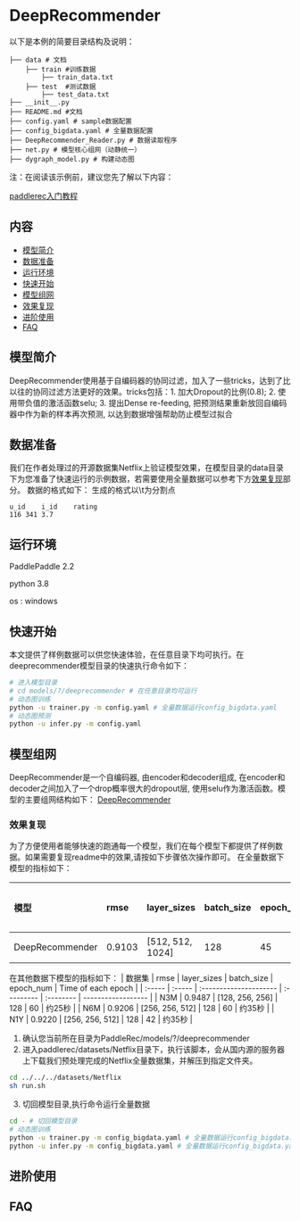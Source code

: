 # DeepRecommender

 以下是本例的简要目录结构及说明： 

```
├── data # 文档
	├── train #训练数据
		├── train_data.txt
	├── test  #测试数据
		├── test_data.txt
├── __init__.py 
├── README.md #文档
├── config.yaml # sample数据配置
├── config_bigdata.yaml # 全量数据配置
├── DeepRecommender_Reader.py # 数据读取程序
├── net.py # 模型核心组网（动静统一）
├── dygraph_model.py # 构建动态图
```

注：在阅读该示例前，建议您先了解以下内容：

[paddlerec入门教程](https://github.com/PaddlePaddle/PaddleRec/blob/master/README.md)

## 内容

- [模型简介](#模型简介)
- [数据准备](#数据准备)
- [运行环境](#运行环境)
- [快速开始](#快速开始)
- [模型组网](#模型组网)
- [效果复现](#效果复现)
- [进阶使用](#进阶使用)
- [FAQ](#FAQ)

## 模型简介
DeepRecommender使用基于自编码器的协同过滤，加入了一些tricks，达到了比以往的协同过滤方法更好的效果。tricks包括：1. 加大Dropout的比例(0.8); 2. 使用带负值的激活函数selu; 3. 提出Dense re-feeding, 把预测结果重新放回自编码器中作为新的样本再次预测, 以达到数据增强帮助防止模型过拟合

## 数据准备
我们在作者处理过的开源数据集Netflix上验证模型效果，在模型目录的data目录下为您准备了快速运行的示例数据，若需要使用全量数据可以参考下方[效果复现](#效果复现)部分。
数据的格式如下：
生成的格式以\t为分割点

```
u_id	i_id	rating
116	341	3.7
```

## 运行环境
PaddlePaddle 2.2

python 3.8

os : windows

## 快速开始
本文提供了样例数据可以供您快速体验，在任意目录下均可执行。在deeprecommender模型目录的快速执行命令如下： 
```bash
# 进入模型目录
# cd models/?/deeprecommender # 在任意目录均可运行
# 动态图训练
python -u trainer.py -m config.yaml # 全量数据运行config_bigdata.yaml 
# 动态图预测
python -u infer.py -m config.yaml 
```

## 模型组网
DeepRecommender是一个自编码器, 由encoder和decoder组成, 在encoder和decoder之间加入了一个drop概率很大的dropout层, 使用selu作为激活函数。模型的主要组网结构如下：
[DeepRecommender]()


### 效果复现
为了方便使用者能够快速的跑通每一个模型，我们在每个模型下都提供了样例数据。如果需要复现readme中的效果,请按如下步骤依次操作即可。 
在全量数据下模型的指标如下：

| 模型 | rmse   | layer_sizes             | batch_size | epoch_num | Time of each epoch |
| :------| :------ | :------ | :------| :------ | -------|
| DeepRecommender | 0.9103 | [512, 512, 1024] | 128        | 45        | 约55秒 |

在其他数据下模型的指标如下：
| 数据集 | rmse   | layer_sizes            | batch_size | epoch_num | Time of each epoch |
| :----- | :----- | :--------------------- | :--------- | :-------- | ------------------ |
| N3M    | 0.9487 | [128, 256, 256] | 128        | 60        | 约25秒             |
| N6M    | 0.9206 | [256, 256, 512] | 128        | 60        | 约35秒             |
| N1Y    | 0.9220 | [256, 256, 512] | 128        | 42        | 约35秒             |

1. 确认您当前所在目录为PaddleRec/models/?/deeprecommender
2. 进入paddlerec/datasets/Netflix目录下，执行该脚本，会从国内源的服务器上下载我们预处理完成的Netflix全量数据集，并解压到指定文件夹。

``` bash
cd ../../../datasets/Netflix
sh run.sh
```
3. 切回模型目录,执行命令运行全量数据
```bash
cd - # 切回模型目录
# 动态图训练
python -u trainer.py -m config_bigdata.yaml # 全量数据运行config_bigdata.yaml 
python -u infer.py -m config_bigdata.yaml # 全量数据运行config_bigdata.yaml 
```

## 进阶使用

## FAQ
